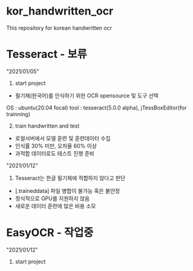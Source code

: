 # kor_handwritten_ocr
This repository for korean handwritten ocr

# Tesseract - 보류
"2021/01/05"
1. start project
- 필기체(한국어)를 인식하기 위한 OCR opensource 및 도구 선택

 OS  : ubuntu(20.04 focal)
tool : tesseract(5.0.0 alpha), jTessBoxEditor(for trainning)


2. train handwritten and test
- 로컬서버에서 모델 훈련 및 훈련데이터 수집
- 인식률 30% 미만, 오차율 60% 이상
- 과적합 데이터로도 테스트 진행 준비

"2021/01/12"
1. Tesseract는 한글 필기체에 적합하지 않다고 판단
- [.traineddata] 파일 병합이 불가능 혹은 불안정
- 정식적으로 GPU를 지원하지 않음
- 새로운 데이터 훈련에 많은 비용 소모

# EasyOCR - 작업중
"2021/01/12"
1. start project
